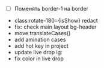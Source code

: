 - [ ] Поменять border-1 на border
- class:rotate-180={isShow} redact
- fix: check main layout bg-header
- move translateCases()
- add amination cases
- add hot key in project 
- update live drop lg:
- fix color in live drop
